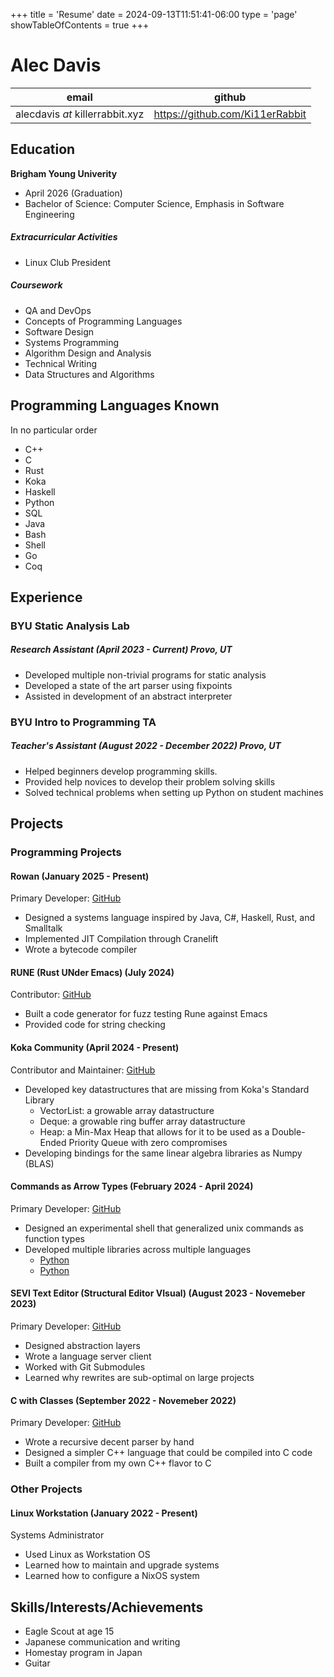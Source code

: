 +++
title = 'Resume'
date = 2024-09-13T11:51:41-06:00
type = 'page'
showTableOfContents = true
+++

# Alec Davis
|email | github|
|------|-------|
|alecdavis _at_ killerrabbit.xyz| https://github.com/Ki11erRabbit|

## Education
**Brigham Young Univerity**
* April 2026 (Graduation)
* Bachelor of Science: Computer Science, Emphasis in Software Engineering
##### Extracurricular Activities
* Linux Club President
##### Coursework
* QA and DevOps
* Concepts of Programming Languages
* Software Design
* Systems Programming
* Algorithm Design and Analysis
* Technical Writing
* Data Structures and Algorithms

## Programming Languages Known
In no particular order
* C++
* C
* Rust
* Koka
* Haskell
* Python
* SQL
* Java
* Bash
* Shell
* Go
* Coq

## Experience
### BYU Static Analysis Lab
##### Research Assistant (April 2023 - Current) Provo, UT
* Developed multiple non-trivial programs for static analysis
* Developed a state of the art parser using fixpoints
* Assisted in development of an abstract interpreter

### BYU Intro to Programming TA
##### Teacher's Assistant (August 2022 - December 2022) Provo, UT
* Helped beginners develop programming skills.
* Provided help novices to develop their problem solving skills
* Solved technical problems when setting up Python on student machines

## Projects

### Programming Projects
#### Rowan (January 2025 - Present)
Primary Developer: [GitHub](https://github.com/Ki11erRabbit/rowan)
* Designed a systems language inspired by Java, C#, Haskell, Rust, and Smalltalk
* Implemented JIT Compilation through Cranelift
* Wrote a bytecode compiler
#### RUNE (Rust UNder Emacs) (July 2024)
Contributor: [GitHub](https://github.com/CeleritasCelery/rune)
* Built a code generator for fuzz testing Rune against Emacs
* Provided code for string checking
#### Koka Community (April 2024 - Present)
Contributor and Maintainer: [GitHub](https://github.com/koka-community)
* Developed key datastructures that are missing from Koka's Standard Library
  * VectorList: a growable array datastructure
  * Deque: a growable ring buffer array datastructure
  * Heap: a Min-Max Heap that allows for it to be used as a Double-Ended Priority Queue with zero compromises
* Developing bindings for the same linear algebra libraries as Numpy (BLAS)
#### Commands as Arrow Types (February 2024 - April 2024)
Primary Developer: [GitHub](https://github.com/Ki11erRabbit/CAAT-Shell)
* Designed an experimental shell that generalized unix commands as function types
* Developed multiple libraries across multiple languages
  * [Python](https://github.com/Ki11erRabbit/caat_python)
  * [Python](https://github.com/Ki11erRabbit/caat_rust)
#### SEVI Text Editor (Structural Editor VIsual) (August 2023 - Novemeber 2023)
Primary Developer: [GitHub](https://github.com/Ki11erRabbit/sevi)
* Designed abstraction layers
* Wrote a language server client
* Worked with Git Submodules
* Learned why rewrites are sub-optimal on large projects
#### C with Classes (September 2022 - Novemeber 2022)
Primary Developer: [GitHub](https://github.com/Ki11erRabbit/C-With-Classes)
* Wrote a recursive decent parser by hand
* Designed a simpler C++ language that could be compiled into C code
* Built a compiler from my own C++ flavor to C

### Other Projects
#### Linux Workstation (January 2022 - Present)
Systems Administrator
* Used Linux as Workstation OS
* Learned how to maintain and upgrade systems
* Learned how to configure a NixOS system

## Skills/Interests/Achievements
* Eagle Scout at age 15
* Japanese communication and writing
* Homestay program in Japan
* Guitar

